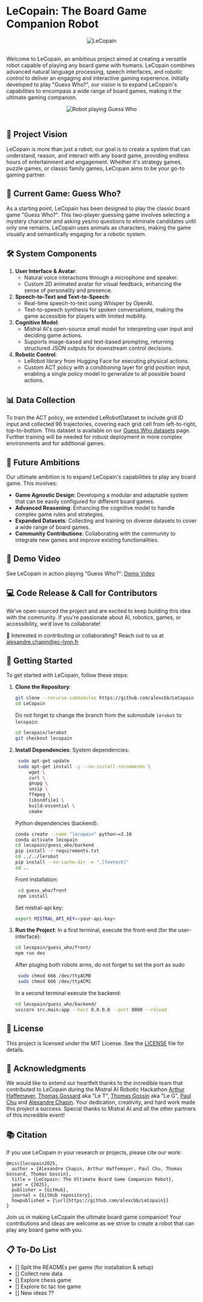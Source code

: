 # LeCopain: The Board Game Companion Robot

<p align="center">
  <picture>
    <img alt="LeCopain" src="assets/logo_txt.png" style="max-width: 100%;">
  </picture>
  <br/>
  <br/>
</p>

Welcome to LeCopain, an ambitious project aimed at creating a versatile robot capable of playing any board game with humans. LeCopain combines advanced natural language processing, speech interfaces, and robotic control to deliver an engaging and interactive gaming experience. Initially developed to play "Guess Who?", our vision is to expand LeCopain's capabilities to encompass a wide range of board games, making it the ultimate gaming companion.

<p align="center">
  <picture>
    <img alt="Robot playing Guess Who" src="assets/robot.JPG" style="max-width: 50%;">
  </picture>
  <br/>
  <br/>
</p>

## 🧠 Project Vision
LeCopain is more than just a robot; our goal is to create a system that can understand, reason, and interact with any board game, providing endless hours of entertainment and engagement. Whether it's strategy games, puzzle games, or classic family games, LeCopain aims to be your go-to gaming partner.

## 🎲 Current Game: Guess Who?
As a starting point, LeCopain has been designed to play the classic board game "Guess Who?". This two-player guessing game involves selecting a mystery character and asking yes/no questions to eliminate candidates until only one remains. LeCopain uses animals as characters, making the game visually and semantically engaging for a robotic system.

## 🛠️ System Components
1. **User Interface & Avatar**:
   - Natural voice interactions through a microphone and speaker.
   - Custom 2D animated avatar for visual feedback, enhancing the sense of personality and presence.
2. **Speech-to-Text and Text-to-Speech**:
   - Real-time speech-to-text using Whisper by OpenAI.
   - Text-to-speech synthesis for spoken conversations, making the game accessible for players with limited mobility.
3. **Cognitive Model**:
   - Mistral AI's open-source small model for interpreting user input and deciding game actions.
   - Supports image-based and text-based prompting, returning structured JSON outputs for downstream control decisions.
4. **Robotic Control**:
   - LeRobot library from Hugging Face for executing physical actions.
   - Custom ACT policy with a conditioning layer for grid position input, enabling a single policy model to generalize to all possible board actions.

## 📊 Data Collection
To train the ACT policy, we extended LeRobotDataset to include grid ID input and collected 96 trajectories, covering each grid cell from left-to-right, top-to-bottom. This dataset is available on our [Guess Who datasets](https://huggingface.co/roboticshack) page. Further training will be needed for robust deployment in more complex environments and for additional games.

## 🎉 Future Ambitions
Our ultimate ambition is to expand LeCopain's capabilities to play any board game. This involves:
- **Game Agnostic Design**: Developing a modular and adaptable system that can be easily configured for different board games.
- **Advanced Reasoning**: Enhancing the cognitive model to handle complex game rules and strategies.
- **Expanded Datasets**: Collecting and training on diverse datasets to cover a wide range of board games.
- **Community Contributions**: Collaborating with the community to integrate new games and improve existing functionalities.

## 🎥 Demo Video
See LeCopain in action playing "Guess Who?": [Demo Video](https://www.youtube.com/watch?v=h5zbnq660bo)

## 💻 Code Release & Call for Contributors
We’ve open-sourced the project and are excited to keep building this idea with the community. If you're passionate about AI, robotics, games, or accessibility, we’d love to collaborate!

📧 Interested in contributing or collaborating? Reach out to us at alexandre.chapin@ec-lyon.fr

## 🔧 Getting Started
To get started with LeCopain, follow these steps:

1. **Clone the Repository**:
   ```bash
   git clone --recurse-submodules https://github.com/alexcbb/LeCopain
   cd LeCopain
   ```
   Do not forget to change the branch from the submodule `lerobot` to `lecopain`:
   
   ```bash
   cd lecopain/lerobot
   git checkout lecopain
   ```


2. **Install Dependencies**:
   System dependencies:
   ```bash
    sudo apt-get update
    sudo apt-get install -y --no-install-recommends \
        wget \
        curl \
        gnupg \
        unzip \
        ffmpeg \
        libsndfile1 \
        build-essential \
        cmake
   ```

   Python dependencies (backend):
   ```bash
   conda create --name "lecopain" python>=3.10
   conda activate lecopain
   cd lecopain/guess_who/backend
   pip install -r requirements.txt
   cd ../../lerobot
   pip install --no-cache-dir -e ".[feetech]"
   cd ..
   ```

   Front installation:
   ```bash
    cd guess_who/front
    npm install
   ```

   Set mistral-api key:
   ```bash
   export MISTRAL_API_KEY=<your-api-key>
   ```

3. **Run the Project**:
    In a first terminal, execute the front-end (for the user-interface):
   ```bash
   cd lecopain/guess_who/front/
   npm run dev
   ```

   After pluging both robots arms, do not forget to set the port as sudo
   ```bash
    sudo chmod 666 /dev/ttyACM0
    sudo chmod 666 /dev/ttyACM1
   ```

   In a second terminal execute the backend:
   ```bash
   cd lecopain/guess_who/backend/
   uvicorn src.main:app --host 0.0.0.0 --port 8000 --reload
   ```

## 📜 License
This project is licensed under the MIT License. See the [LICENSE](LICENSE) file for details.

## 🤝 Acknowledgments

We would like to extend our heartfelt thanks to the incredible team that contributed to LeCopain during the Mistral AI Robotic Hackathon [Arthur Haffemayer](https://www.linkedin.com/in/arthur-haffemayer/), [Thomas Gossard](https://www.linkedin.com/in/thomas-gossard-6266b215b/) aka "Le T", [Thomas Gossin](https://www.linkedin.com/in/thomas-gossin/) aka "Le G", [Paul Chu](https://www.linkedin.com/in/paul-chu-paris/) and [Alexandre Chapin](https://www.linkedin.com/in/alexandre-chapin/). Your dedication, creativity, and hard work made this project a success. Special thanks to Mistral AI and all the other partners of this incredible event!

## 📚 Citation

If you use LeCopain in your research or projects, please cite our work:

```
@misc{lecopain2025,
  author = {Alexandre Chapin, Arthur Haffemayer, Paul Chu, Thomas Gossard, Thomas Gossin},
  title = {LeCopain: The Ultimate Board Game Companion Robot},
  year = {2025},
  publisher = {GitHub},
  journal = {GitHub repository},
  howpublished = {\url{https://github.com/alexcbb/LeCopain}}
}
```
Join us in making LeCopain the ultimate board game companion! Your contributions and ideas are welcome as we strive to create a robot that can play any board game with you.

## 📋 To-Do List
- [] Split the READMEs per game (for installation & setup)
- [] Collect new data
- [] Explore chess game
- [] Explore tic tac toe game
- [] New ideas ??